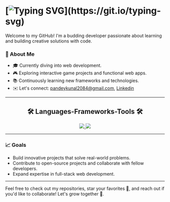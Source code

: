 
# [![Typing SVG](https://readme-typing-svg.herokuapp.com?font=Fira+Code&weight=500&size=35&duration=3000&pause=900&color=E87BF7&center=true&vCenter=true&width=1000&lines=Hi+👋+,I+am+Kunal+Pandey!!!)](https://git.io/typing-svg)


Welcome to my GitHub! I'm a budding developer passionate about learning and building creative solutions with code.

### 🌟 About Me
- 🎓 Currently diving into web development.
- 🎮 Exploring interactive game projects and functional web apps.
- 📚 Continuously learning new frameworks and technologies.
- ✉️ Let's connect: [pandeykunal2084@gmail.com](mailto:pandeykunal2084@gmail.com), [Linkedin](www.linkedin.com/in/kunalpandey2084)

---

<h2 align="center">🛠️ Languages-Frameworks-Tools 🛠️</h2>
<div align="center">
    <a href="https://skillicons.dev">
        <img src="https://skillicons.dev/icons?i=github,javascript,html,css,tailwind,python"/>
        <img src="https://skillicons.dev/icons?i=c,discord,mysql"/>
    </a>
</div>

---

### 📈 Goals
- Build innovative projects that solve real-world problems.  
- Contribute to open-source projects and collaborate with fellow developers.  
- Expand expertise in full-stack web development.  

---

Feel free to check out my repositories, star your favorites 🌟, and reach out if you'd like to collaborate! Let's grow together 🚀.

<!---
KunalPandey-675/KunalPandey-675 is a ✨ special ✨ repository because its `README.md` (this file) appears on your GitHub profile.
You can click the Preview link to take a look at your changes.
--->
